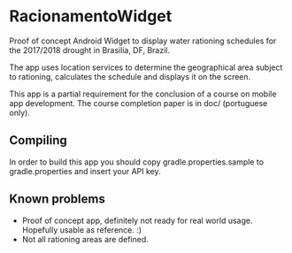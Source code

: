 # RacionamentoWidget
Proof of concept Android Widget to display water rationing schedules for the
2017/2018 drought in Brasilia, DF, Brazil. 

The app uses location services to determine the geographical area subject to
rationing, calculates the schedule and displays it on the screen. 

This app is a partial requirement for the conclusion of a course on 
mobile app development. The course completion paper is in doc/ (portuguese
only).

## Compiling
In order to build this app you should copy gradle.properties.sample to
gradle.properties and insert your API key.

## Known problems
* Proof of concept app, definitely not ready for real world usage. Hopefully
  usable as reference. :)
* Not all rationing areas are defined.

